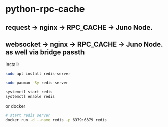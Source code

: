 # python-rpc-cache

## request -> nginx -> RPC_CACHE -> Juno Node.

## websocket -> nginx -> RPC_CACHE -> Juno Node. as well via bridge passth

Install:

```sh
sudo apt install redis-server

sudo pacman -Sy redis-server

systemctl start redis
systemctl enable redis
```

or docker

```sh
# start redis server
docker run -d --name redis -p 6379:6379 redis
```

